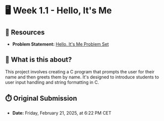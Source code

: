 # 🖥️ Week 1.1 - Hello, It's Me

## 🔗 Resources
- **Problem Statement:** [Hello, It's Me Problem Set](https://cs50.harvard.edu/x/2025/psets/1/me/)

## 🧠 What is this about?
This project involves creating a C program that prompts the user for their name and then greets them by name. It's designed to introduce students to user input handling and string formatting in C.

## ⏱️ Original Submission
- **Date:** Friday, February 21, 2025, at 6:22 PM CET
